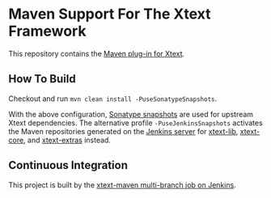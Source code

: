 # Maven Support For The Xtext Framework

This repository contains the [Maven plug-in for Xtext](https://www.eclipse.org/Xtext/documentation/350_continuous_integration.html).

## How To Build

Checkout and run `mvn clean install -PuseSonatypeSnapshots`.

With the above configuration, [Sonatype snapshots](https://oss.sonatype.org/content/repositories/snapshots) are used for upstream Xtext dependencies. The alternative profile `-PuseJenkinsSnapshots` activates the Maven repositories generated on the [Jenkins server](https://ci.eclipse.org/xtext/) for [xtext-lib](https://github.com/eclipse/xtext-lib), [xtext-core](https://github.com/eclipse/xtext-core), and [xtext-extras](https://github.com/eclipse/xtext-extras) instead.

## Continuous Integration

This project is built by the [xtext-maven multi-branch job on Jenkins](https://ci.eclipse.org/xtext/job/xtext-maven/).

